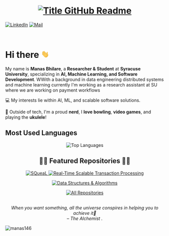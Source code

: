 <h1 style="text-align: center;">
  <a href="https://git.io/typing-svg" target="_blank">
    <img src="https://readme-typing-svg.herokuapp.com?font=Inter&weight=800&size=35&duration=3000&pause=500&multiline=true&width=650&height=140&lines=%24+whoami;Manas+Bhilare" alt="Title GitHub Readme" />
  </a>
</h1>



[![LinkedIn](https://img.shields.io/badge/LinkedIn-ManasBhilare-informational?style=flat-square&logo=linkedin&logoColor=white)](https://www.linkedin.com/in/manasbhilare/)
[![Mail](https://img.shields.io/badge/Gmail-bhilaremanas@gmail.com-informational?style=flat-square&color=EA4335&logo=gmail&logoColor=white)](mailto:bhilaremanas@gmail.com)

<br>

# Hi there <img src="https://raw.githubusercontent.com/ManasBhilare/ManasBhilare/main/wave.gif" width="25px">

My name is **Manas Bhilare**, a **Researcher & Student** at **Syracuse University**, specializing in **AI, Machine Learning, and Software Development**.
WWith a background in data engineering distributed systems and machine learning currently I'm working as a research assistant at SU where we are working on payment workflows

💻 My interests lie within AI, ML, and scalable software solutions.

🎳 Outside of tech, I'm a proud **nerd**, I **love bowling**, **video games**, and playing the **ukulele**!


## Most Used Languages

<p align="center">
  <img src="https://github-readme-stats.vercel.app/api/top-langs/?username=ManasBhilare&layout=compact&theme=react" alt="Top Languages"/>
</p>

<h2 style="text-align: center;">👨‍💻 Featured Repositories 👨‍💻</h2>

<!-- Repo info cards -->
<p align="center">
  <a href="https://github.com/ManasBhilare/SQueaL">
    <img width="320" src="https://github-readme-stats.vercel.app/api/pin/?username=ManasBhilare&repo=SQueaL&theme=react" alt="SQueaL"/>
  </a>
  <a href="https://github.com/ManasBhilare/Real-Time-Scalable-Transaction-Processing-with-Kafka-Singlestore-and-Temporal">
    <img width="320" src="https://github-readme-stats.vercel.app/api/pin/?username=ManasBhilare&repo=Real-Time-Scalable-Transaction-Processing-with-Kafka-Singlestore-and-Temporal&theme=react" alt="Real-Time Scalable Transaction Processing"/>
  </a>
</p>

<p align="center">
  <a href="https://github.com/ManasBhilare/Data-Structure-And-Algorithms">
    <img width="320" src="https://github-readme-stats.vercel.app/api/pin/?username=ManasBhilare&repo=Data-Structure-And-Algorithms&theme=react" alt="Data Structures & Algorithms" />
  </a>
</p>

<p align="center">
  <a href="https://github.com/ManasBhilare?tab=repositories">
    <img alt="All Repositories" title="All Repositories" src="https://custom-icon-badges.demolab.com/badge/-Click%20Here%20For%20All%20My%20Repos-1F222E?style=for-the-badge&logoColor=white&logo=repo"/>
  </a>
</p>

<!-- QUOTE:START -->
<p align="center"><br><i>When you want something, all the universe conspires in helping you to achieve it💫</i><br><i>– The Alchemist .</i><br></p>
<!-- QUOTE:END -->

<p align="left"> 
  <img src="https://komarev.com/ghpvc/?username=manas146&label=Profile%20views&color=0e75b6&style=flat" alt="manas146" /> 
</p>

